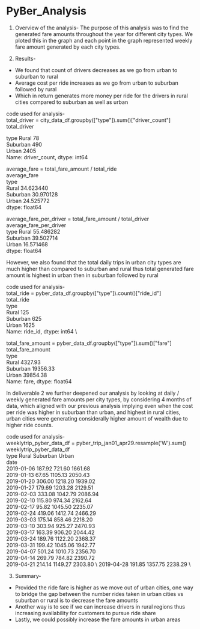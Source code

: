 # PyBer_Analysis
1. Overview of the analysis-
The purpose of this analysis was to find the generated fare amounts throughout the year for different city types. We ploted this in the graph and each point in the graph represented weekly fare amount generated by each city types.

2. Results-
 - We found that count of drivers decreases as we go from urban to suburban to rural
 - Average cost per ride increases as we go from urban to suburban followed by rural 
 - Which in return generates more money per ride for the drivers in rural cities compared to suburban as well as urban

 code used for analysis- \
 total_driver = city_data_df.groupby(["type"]).sum()["driver_count"] \
 total_driver 

 type
 Rural         78 \
 Suburban     490 \
 Urban       2405 \
 Name: driver_count, dtype: int64 
 

 average_fare = total_fare_amount / total_ride \
 average_fare \
 type \
 Rural       34.623440 \
 Suburban    30.970128 \
 Urban       24.525772 \
 dtype: float64 
 

average_fare_per_driver = total_fare_amount / total_driver \
average_fare_per_driver \
  type
  Rural       55.486282 \
  Suburban    39.502714 \
  Urban       16.571468 \
  dtype: float64

However, we also found that the total daily trips in urban city types are much higher than compared to suburban and rural thus total generated fare amount is highest in urban then in suburban followed by rural

  code used for analysis- \
  total_ride = pyber_data_df.groupby(["type"]).count()["ride_id"] \
  total_ride \
  type \
  Rural        125 \
  Suburban     625 \
  Urban       1625 \
  Name: ride_id, dtype: int64 \
  
  total_fare_amount = pyber_data_df.groupby(["type"]).sum()["fare"] \
  total_fare_amount \
  type \
  Rural        4327.93 \
  Suburban    19356.33 \
  Urban       39854.38 \
  Name: fare, dtype: float64


In deliverable 2 we further deepened our analysis by looking at daily / weekly generated fare amounts per city types, by considering 4 months of data, which aligned with our previous analysis implying even when the cost per ride was higher in suburban than urban, and highest in rural cities, urban cities were generating considerally higher amount of wealth due to higher ride counts.

  code used for analysis-  \
  weeklytrip_pyber_data_df = pyber_trip_jan01_apr29.resample('W').sum() \
  weeklytrip_pyber_data_df \
  type	Rural	Suburban	Urban \
  date
  \
  2019-01-06	187.92	721.60	1661.68 \
  2019-01-13	67.65	1105.13	2050.43 \
  2019-01-20	306.00	1218.20	1939.02 \
  2019-01-27	179.69	1203.28	2129.51 \
  2019-02-03	333.08	1042.79	2086.94 \
  2019-02-10	115.80	974.34	2162.64 \
  2019-02-17	95.82	1045.50	2235.07 \
  2019-02-24	419.06	1412.74	2466.29 \
  2019-03-03	175.14	858.46	2218.20 \
  2019-03-10	303.94	925.27	2470.93 \
  2019-03-17	163.39	906.20	2044.42 \
  2019-03-24	189.76	1122.20	2368.37 \
  2019-03-31	199.42	1045.06	1942.77 \
  2019-04-07	501.24	1010.73	2356.70 \
  2019-04-14	269.79	784.82	2390.72 \
  2019-04-21	214.14	1149.27	2303.80 \ 
  2019-04-28	191.85	1357.75	2238.29 \

3. Summary-
- Provided the ride fare is higher as we move out of urban cities, one way to bridge the gap between the number rides taken in urban cities vs suburban or rural is to decrease the fare amounts
- Another way is to see if we can increase drivers in rural regions thus increasing availability for customers to pursue ride share
- Lastly, we could possibly increase the fare amounts in urban areas
